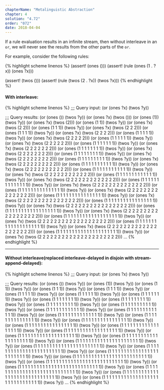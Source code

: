 ```yaml
---
chapterName: "Metalinguistic Abstraction"
chapter: 4
solution: "4.72"
order: "072"
date: 2018-04-04 
---
```


If a rule evaluation results in an infinite stream, then without interleave in an `or`, we will never see the results from the other parts of the `or`.

For example, consider the following rules:

{% highlight scheme linenos %}
(assert! (ones ()))
(assert! (rule (ones (1 . ?x)) (ones ?x)))

(assert! (twos ()))
(assert! (rule (twos (2 . ?x)) (twos ?x)))
{% endhighlight %}

#### With interleave:

{% highlight scheme linenos %}
;;; Query input:
(or (ones ?x) (twos ?y))

;;; Query results:
(or (ones ()) (twos ?y))
(or (ones ?x) (twos ()))
(or (ones (1)) (twos ?y))
(or (ones ?x) (twos (2)))
(or (ones (1 1)) (twos ?y))
(or (ones ?x) (twos (2 2)))
(or (ones (1 1 1)) (twos ?y))
(or (ones ?x) (twos (2 2 2)))
(or (ones (1 1 1 1)) (twos ?y))
(or (ones ?x) (twos (2 2 2 2)))
(or (ones (1 1 1 1 1)) (twos ?y))
(or (ones ?x) (twos (2 2 2 2 2)))
(or (ones (1 1 1 1 1 1)) (twos ?y))
(or (ones ?x) (twos (2 2 2 2 2 2)))
(or (ones (1 1 1 1 1 1 1)) (twos ?y))
(or (ones ?x) (twos (2 2 2 2 2 2 2)))
(or (ones (1 1 1 1 1 1 1 1)) (twos ?y))
(or (ones ?x) (twos (2 2 2 2 2 2 2 2)))
(or (ones (1 1 1 1 1 1 1 1 1)) (twos ?y))
(or (ones ?x) (twos (2 2 2 2 2 2 2 2 2)))
(or (ones (1 1 1 1 1 1 1 1 1 1)) (twos ?y))
(or (ones ?x) (twos (2 2 2 2 2 2 2 2 2 2)))
(or (ones (1 1 1 1 1 1 1 1 1 1 1)) (twos ?y))
(or (ones ?x) (twos (2 2 2 2 2 2 2 2 2 2 2)))
(or (ones (1 1 1 1 1 1 1 1 1 1 1 1)) (twos ?y))
(or (ones ?x) (twos (2 2 2 2 2 2 2 2 2 2 2 2)))
(or (ones (1 1 1 1 1 1 1 1 1 1 1 1 1)) (twos ?y))
(or (ones ?x) (twos (2 2 2 2 2 2 2 2 2 2 2 2 2)))
(or (ones (1 1 1 1 1 1 1 1 1 1 1 1 1 1)) (twos ?y))
(or (ones ?x) (twos (2 2 2 2 2 2 2 2 2 2 2 2 2 2)))
(or (ones (1 1 1 1 1 1 1 1 1 1 1 1 1 1 1)) (twos ?y))
(or (ones ?x) (twos (2 2 2 2 2 2 2 2 2 2 2 2 2 2 2)))
(or (ones (1 1 1 1 1 1 1 1 1 1 1 1 1 1 1 1)) (twos ?y))
(or (ones ?x) (twos (2 2 2 2 2 2 2 2 2 2 2 2 2 2 2 2)))
(or (ones (1 1 1 1 1 1 1 1 1 1 1 1 1 1 1 1 1)) (twos ?y))
(or (ones ?x) (twos (2 2 2 2 2 2 2 2 2 2 2 2 2 2 2 2 2)))
(or (ones (1 1 1 1 1 1 1 1 1 1 1 1 1 1 1 1 1 1)) (twos ?y))
(or (ones ?x) (twos (2 2 2 2 2 2 2 2 2 2 2 2 2 2 2 2 2 2)))
(or (ones (1 1 1 1 1 1 1 1 1 1 1 1 1 1 1 1 1 1 1)) (twos ?y))
(or (ones ?x) (twos (2 2 2 2 2 2 2 2 2 2 2 2 2 2 2 2 2 2 2)))
(or (ones (1 1 1 1 1 1 1 1 1 1 1 1 1 1 1 1 1 1 1 1)) (twos ?y))
(or (ones ?x) (twos (2 2 2 2 2 2 2 2 2 2 2 2 2 2 2 2 2 2 2 2)))
(or (ones (1 1 1 1 1 1 1 1 1 1 1 1 1 1 1 1 1 1 1 1 1)) (twos ?y))
(or (ones ?x) (twos (2 2 2 2 2 2 2 2 2 2 2 2 2 2 2 2 2 2 2 2 2)))
...
{% endhighlight %}

-----

#### Without interleave(replaced interleave-delayed in disjoin with stream-append-delayed):

{% highlight scheme linenos %}
;;; Query input:
(or (ones ?x) (twos ?y))

;;; Query results:
(or (ones ()) (twos ?y))
(or (ones (1)) (twos ?y))
(or (ones (1 1)) (twos ?y))
(or (ones (1 1 1)) (twos ?y))
(or (ones (1 1 1 1)) (twos ?y))
(or (ones (1 1 1 1 1)) (twos ?y))
(or (ones (1 1 1 1 1 1)) (twos ?y))
(or (ones (1 1 1 1 1 1 1)) (twos ?y))
(or (ones (1 1 1 1 1 1 1 1)) (twos ?y))
(or (ones (1 1 1 1 1 1 1 1 1)) (twos ?y))
(or (ones (1 1 1 1 1 1 1 1 1 1)) (twos ?y))
(or (ones (1 1 1 1 1 1 1 1 1 1 1)) (twos ?y))
(or (ones (1 1 1 1 1 1 1 1 1 1 1 1)) (twos ?y))
(or (ones (1 1 1 1 1 1 1 1 1 1 1 1 1)) (twos ?y))
(or (ones (1 1 1 1 1 1 1 1 1 1 1 1 1 1)) (twos ?y))
(or (ones (1 1 1 1 1 1 1 1 1 1 1 1 1 1 1)) (twos ?y))
(or (ones (1 1 1 1 1 1 1 1 1 1 1 1 1 1 1 1)) (twos ?y))
(or (ones (1 1 1 1 1 1 1 1 1 1 1 1 1 1 1 1 1)) (twos ?y))
(or (ones (1 1 1 1 1 1 1 1 1 1 1 1 1 1 1 1 1 1)) (twos ?y))
(or (ones (1 1 1 1 1 1 1 1 1 1 1 1 1 1 1 1 1 1 1)) (twos ?y))
(or (ones (1 1 1 1 1 1 1 1 1 1 1 1 1 1 1 1 1 1 1 1)) (twos ?y))
(or (ones (1 1 1 1 1 1 1 1 1 1 1 1 1 1 1 1 1 1 1 1 1)) (twos ?y))
(or (ones (1 1 1 1 1 1 1 1 1 1 1 1 1 1 1 1 1 1 1 1 1 1)) (twos ?y))
(or (ones (1 1 1 1 1 1 1 1 1 1 1 1 1 1 1 1 1 1 1 1 1 1 1)) (twos ?y))
(or (ones (1 1 1 1 1 1 1 1 1 1 1 1 1 1 1 1 1 1 1 1 1 1 1 1)) (twos ?y))
(or (ones (1 1 1 1 1 1 1 1 1 1 1 1 1 1 1 1 1 1 1 1 1 1 1 1 1)) (twos ?y))
(or (ones (1 1 1 1 1 1 1 1 1 1 1 1 1 1 1 1 1 1 1 1 1 1 1 1 1 1)) (twos ?y))
(or (ones (1 1 1 1 1 1 1 1 1 1 1 1 1 1 1 1 1 1 1 1 1 1 1 1 1 1 1)) (twos ?y))
(or (ones (1 1 1 1 1 1 1 1 1 1 1 1 1 1 1 1 1 1 1 1 1 1 1 1 1 1 1 1)) (twos ?y))
(or (ones (1 1 1 1 1 1 1 1 1 1 1 1 1 1 1 1 1 1 1 1 1 1 1 1 1 1 1 1 1)) (twos ?y))
(or (ones (1 1 1 1 1 1 1 1 1 1 1 1 1 1 1 1 1 1 1 1 1 1 1 1 1 1 1 1 1 1)) (twos ?y))
(or (ones (1 1 1 1 1 1 1 1 1 1 1 1 1 1 1 1 1 1 1 1 1 1 1 1 1 1 1 1 1 1 1)) (twos ?y))
...
{% endhighlight %}




